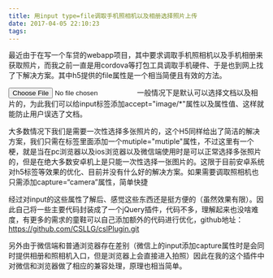 ```yaml
---
title: 用input type=file调取手机照相机以及相册选择照片上传
date: 2017-04-05 22:10:23
tags:
---
```

最近由于在写一个车贷的webapp项目，其中要求调取手机照相机以及手机相册来获取照片，而我之前一直是用cordova等打包工具调取手机硬件、于是也到网上找了下解决方案。其中h5提供的file属性是一个相当简便且有效的方法。

<input type="file">一般情况下是默认可以选择文档以及相片的，为此我们可以给input标签添加accept="image/\*"属性以及属性值、这样就能防止用户误选了文档。

大多数情况下我们是需要一次性选择多张照片的，这个H5同样给出了简洁的解决方案，我们只需在标签里面添加一个mutiple="mutiple"属性，不过这里有一个梗，就是当在pc浏览器以及ios浏览器以及微信端使用时是可以正常选择多张照片的，但是在绝大多数安卓机上是只能一次性选择一张图片的。这限于目前安卓系统对h5标签等效果的优化、目前并没有什么好的解决方案。如果需要调取照相机也只需添加capture=“camera”属性，简单快捷

经过对input的这些属性了解后、感觉这些东西还是挺方便的（虽然效果有限）。因此自己将一些主要代码封装成了一个jQuery插件，代码不多，理解起来也没啥难度，有更多的需求的童鞋可以自己添加额外的代码进行优化，github地址：https://github.com/CSLLG/cslPlugin.git

另外由于微信端和普通浏览器存在差别（微信上的input添加capture属性时是会同时提供相册和照相机入口，但是浏览器上会直接进入拍照）因此在我的这个插件中对微信和浏览器做了相应的兼容处理，原理也相当简单。